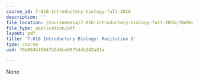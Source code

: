 ```yaml
---
course_id: 7-016-introductory-biology-fall-2018
description: ''
file_location: /coursemedia/7-016-introductory-biology-fall-2018/78e084548847d2d4ce00754db242a81a_MIT7_016F18rec9.pdf
file_type: application/pdf
layout: pdf
title: '7.016 Introductory Biology: Recitation 9'
type: course
uid: 78e084548847d2d4ce00754db242a81a

---
```

None